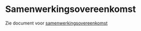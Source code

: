 # Samenwerkingsovereenkomst

Zie document voor [samenwerkingsovereenkomst](2104%20Uniform%20derdebetalersovereenkomst%20concept.pdf)
